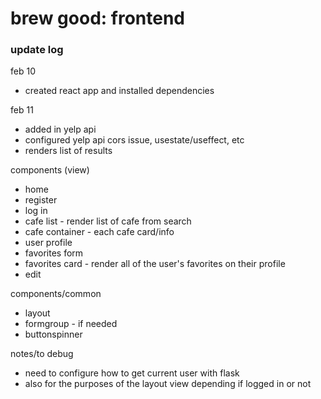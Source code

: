 # brew good: frontend

### update log

feb 10
* created react app and installed dependencies

feb 11
* added in yelp api
* configured yelp api cors issue, usestate/useffect, etc
* renders list of results


components (view)
* home
* register
* log in
* cafe list - render list of cafe from search
* cafe container - each cafe card/info
* user profile
* favorites form
* favorites card - render all of the user's favorites on their profile
* edit

components/common
* layout
* formgroup - if needed
* buttonspinner

notes/to debug
* need to configure how to get current user with flask
* also for the purposes of the layout view depending if logged in or not